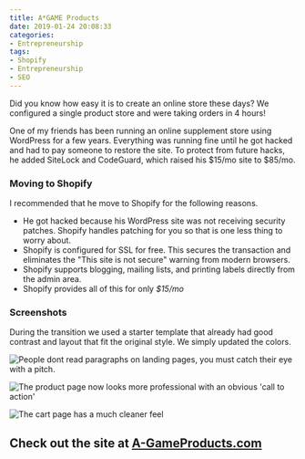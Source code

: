 ```yaml
---
title: A*GAME Products
date: 2019-01-24 20:08:33
categories:
- Entrepreneurship
tags:
- Shopify
- Entrepreneurship
- SEO
---
```


Did you know how easy it is to create an online store these days? We configured a single product store and were taking orders in 4 hours!

<!-- more -->

One of my friends has been running an online supplement store using WordPress for a few years. Everything was running fine until he got hacked and had to pay someone to restore the site. To protect from future hacks, he added SiteLock and CodeGuard, which raised his $15/mo site to $85/mo.

### Moving to Shopify
I recommended that he move to Shopify for the following reasons.

 - He got hacked because his WordPress site was not receiving security patches. Shopify handles patching for you so that is one less thing to worry about.
 - Shopify is configured for SSL for free. This secures the transaction and eliminates the "This site is not secure" warning from modern browsers.
 - Shopify supports blogging, mailing lists, and printing labels directly from the admin area.
 - Shopify provides all of this for only _$15/mo_

### Screenshots

During the transition we used a starter template that already had good contrast and layout that fit the original style. We simply updated the colors.

![People dont read paragraphs on landing pages, you must catch their eye with a pitch.](a-game-home-page.png)

![The product page now looks more professional with an obvious 'call to action'](a-game-product-page.png)

![The cart page has a much cleaner feel](a-game-cart-page.png)

## Check out the site at [A-GameProducts.com](https://a-gameproducts.com)
